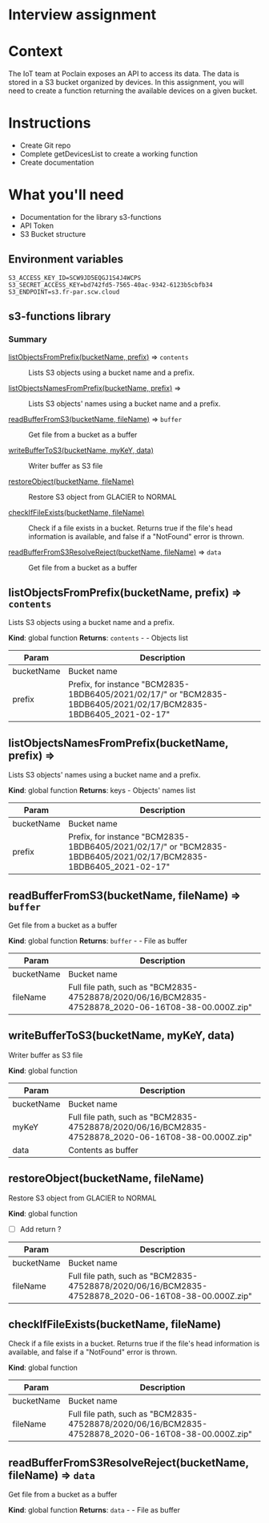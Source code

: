 # Interview assignment

# Context

The IoT team at Poclain exposes an API to access its data. The data is stored in a S3 bucket organized by devices. In this assignment, you will need to create a function returning the available devices on a given bucket.

# Instructions

- Create Git repo
- Complete getDevicesList to create a working function
- Create documentation

# What you'll need

- Documentation for the library s3-functions
- API Token
- S3 Bucket structure

## Environment variables

```
S3_ACCESS_KEY_ID=SCW9JD5EQGJ1S4J4WCPS
S3_SECRET_ACCESS_KEY=bd742fd5-7565-40ac-9342-6123b5cbfb34
S3_ENDPOINT=s3.fr-par.scw.cloud
```

## s3-functions library

### Summary

<dl>
<dt><a href="#listObjectsFromPrefix">listObjectsFromPrefix(bucketName, prefix)</a> ⇒ <code>contents</code></dt>
<dd><p>Lists S3 objects using a bucket name and a prefix.</p>
</dd>
<dt><a href="#listObjectsNamesFromPrefix">listObjectsNamesFromPrefix(bucketName, prefix)</a> ⇒</dt>
<dd><p>Lists S3 objects&#39; names using a bucket name and a prefix.</p>
</dd>
<dt><a href="#readBufferFromS3">readBufferFromS3(bucketName, fileName)</a> ⇒ <code>buffer</code></dt>
<dd><p>Get file from a bucket as a buffer</p>
</dd>
<dt><a href="#writeBufferToS3">writeBufferToS3(bucketName, myKeY, data)</a></dt>
<dd><p>Writer buffer as S3 file</p>
</dd>
<dt><a href="#restoreObject">restoreObject(bucketName, fileName)</a></dt>
<dd><p>Restore S3 object from GLACIER to NORMAL</p>
</dd>
<dt><a href="#checkIfFileExists">checkIfFileExists(bucketName, fileName)</a></dt>
<dd><p>Check if a file exists in a bucket. Returns true if the file&#39;s head information is available, and false if a &quot;NotFound&quot; error is thrown.</p>
</dd>
<dt><a href="#readBufferFromS3ResolveReject">readBufferFromS3ResolveReject(bucketName, fileName)</a> ⇒ <code>data</code></dt>
<dd><p>Get file from a bucket as a buffer</p>
</dd>
</dl>

<a name="listObjectsFromPrefix"></a>

## listObjectsFromPrefix(bucketName, prefix) ⇒ <code>contents</code>
Lists S3 objects using a bucket name and a prefix.

**Kind**: global function
**Returns**: <code>contents</code> - - Objects list

| Param | Description |
| --- | --- |
| bucketName | Bucket name |
| prefix | Prefix, for instance "BCM2835-1BDB6405/2021/02/17/" or "BCM2835-1BDB6405/2021/02/17/BCM2835-1BDB6405_2021-02-17" |

<a name="listObjectsNamesFromPrefix"></a>

## listObjectsNamesFromPrefix(bucketName, prefix) ⇒
Lists S3 objects' names using a bucket name and a prefix.

**Kind**: global function
**Returns**: keys - Objects' names list

| Param | Description |
| --- | --- |
| bucketName | Bucket name |
| prefix | Prefix, for instance "BCM2835-1BDB6405/2021/02/17/" or "BCM2835-1BDB6405/2021/02/17/BCM2835-1BDB6405_2021-02-17" |

<a name="readBufferFromS3"></a>

## readBufferFromS3(bucketName, fileName) ⇒ <code>buffer</code>
Get file from a bucket as a buffer

**Kind**: global function
**Returns**: <code>buffer</code> - - File as buffer

| Param | Description |
| --- | --- |
| bucketName | Bucket name |
| fileName | Full file path, such as "BCM2835-47528878/2020/06/16/BCM2835-47528878_2020-06-16T08-38-00.000Z.zip" |

<a name="writeBufferToS3"></a>

## writeBufferToS3(bucketName, myKeY, data)
Writer buffer as S3 file

**Kind**: global function

| Param | Description |
| --- | --- |
| bucketName | Bucket name |
| myKeY | Full file path, such as "BCM2835-47528878/2020/06/16/BCM2835-47528878_2020-06-16T08-38-00.000Z.zip" |
| data | Contents as buffer |

<a name="restoreObject"></a>

## restoreObject(bucketName, fileName)
Restore S3 object from GLACIER to NORMAL

**Kind**: global function

- [ ] Add return ?


| Param | Description |
| --- | --- |
| bucketName | Bucket name |
| fileName | Full file path, such as "BCM2835-47528878/2020/06/16/BCM2835-47528878_2020-06-16T08-38-00.000Z.zip" |

<a name="checkIfFileExists"></a>

## checkIfFileExists(bucketName, fileName)
Check if a file exists in a bucket. Returns true if the file's head information is available, and false if a "NotFound" error is thrown.

**Kind**: global function

| Param | Description |
| --- | --- |
| bucketName | Bucket name |
| fileName | Full file path, such as "BCM2835-47528878/2020/06/16/BCM2835-47528878_2020-06-16T08-38-00.000Z.zip" |

<a name="readBufferFromS3ResolveReject"></a>

## readBufferFromS3ResolveReject(bucketName, fileName) ⇒ <code>data</code>
Get file from a bucket as a buffer

**Kind**: global function
**Returns**: <code>data</code> - - File as buffer
